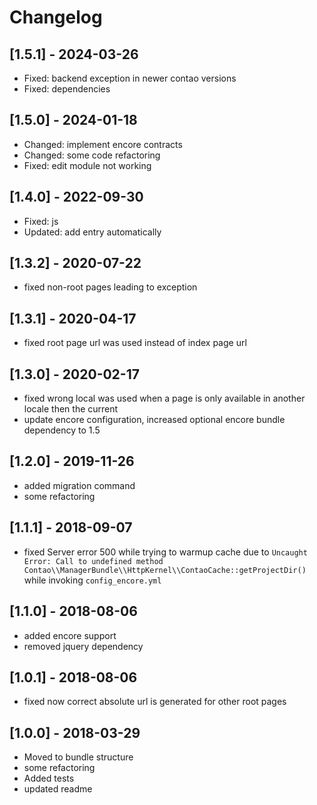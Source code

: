 # Changelog

## [1.5.1] - 2024-03-26
- Fixed: backend exception in newer contao versions
- Fixed: dependencies

## [1.5.0] - 2024-01-18
- Changed: implement encore contracts
- Changed: some code refactoring
- Fixed: edit module not working

## [1.4.0] - 2022-09-30
- Fixed: js
- Updated: add entry automatically

## [1.3.2] - 2020-07-22
- fixed non-root pages leading to exception

## [1.3.1] - 2020-04-17
- fixed root page url was used instead of index page url

## [1.3.0] - 2020-02-17
- fixed wrong local was used when a page is only available in another locale then the current
- update encore configuration, increased optional encore bundle dependency to 1.5

## [1.2.0] - 2019-11-26
- added migration command
- some refactoring

## [1.1.1] - 2018-09-07
- fixed Server error 500 while trying to warmup cache due to `Uncaught Error: Call to undefined method Contao\\ManagerBundle\\HttpKernel\\ContaoCache::getProjectDir() ` while invoking `config_encore.yml`

## [1.1.0] - 2018-08-06
- added encore support
- removed jquery dependency

## [1.0.1] - 2018-08-06 
- fixed now correct absolute url is generated for other root pages

## [1.0.0] - 2018-03-29
- Moved to bundle structure
- some refactoring
- Added tests
- updated readme
